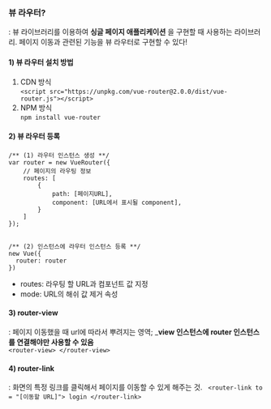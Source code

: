 ### 뷰 라우터?
: 뷰 라이브러리를 이용하여 __싱글 페이지 애플리케이션__ 을 구현할 때 사용하는 라이브러리.
페이지 이동과 관련된 기능을 뷰 라우터로 구현할 수 있다!

#### 1) 뷰 라우터 설치 방법
1) CDN 방식 <br>
`<script src="https://unpkg.com/vue-router@2.0.0/dist/vue-router.js"></script>`
2) NPM 방식 <br>
`npm install vue-router`

#### 2) 뷰 라우터  등록
```
/** (1) 라우터 인스턴스 생성 **/
var router = new VueRouter({
    // 페이지의 라우팅 정보
    routes: [
        {
            path: [페이지URL],
            component: [URL에서 표시될 component],
        }
    ]
});


/** (2) 인스턴스에 라우터 인스턴스 등록 **/
new Vue({
  router: router
})
```
- routes: 라우팅 할 URL과 컴포넌트 값 지정
- mode: URL의 해쉬 값 제거 속성

#### 3) router-view
: 페이지 이동했을 때 url에 따라서 뿌려지는 영역; ___view 인스턴스에 router 인스턴스를 연결해야만 사용할 수 있음__ <br>
`<router-view> </router-view>`

#### 4) router-link
: 화면의 특정 링크를 클릭해서 페이지를 이동할 수 있게 해주는 것. 
` <router-link to = "[이동할 URL]"> login </router-link>`
       
